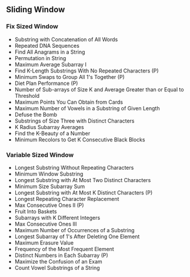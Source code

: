 ## Sliding Window

### Fix Sized Window
- Substring with Concatenation of All Words
- Repeated DNA Sequences
- Find All Anagrams in a String
- Permutation in String
- Maximum Average Subarray I
- Find K-Length Substrings With No Repeated Characters (P)
- Minimum Swaps to Group All 1's Together (P)
- Diet Plan Performance (P)
- Number of Sub-arrays of Size K and Average Greater than or Equal to Threshold
- Maximum Points You Can Obtain from Cards
- Maximum Number of Vowels in a Substring of Given Length
- Defuse the Bomb
- Substrings of Size Three with Distinct Characters
- K Radius Subarray Averages
- Find the K-Beauty of a Number
- Minimum Recolors to Get K Consecutive Black Blocks

### Variable Sized Window
- Longest Substring Without Repeating Characters
- Minimum Window Substring
- Longest Substring with At Most Two Distinct Characters
- Minimum Size Subarray Sum
- Longest Substring with At Most K Distinct Characters (P)
- Longest Repeating Character Replacement
- Max Consecutive Ones II (P)
- Fruit Into Baskets
- Subarrays with K Different Integers
- Max Consecutive Ones III
- Maximum Number of Occurrences of a Substring
- Longest Subarray of 1's After Deleting One Element
- Maximum Erasure Value
- Frequency of the Most Frequent Element
- Distinct Numbers in Each Subarray (P)
- Maximize the Confusion of an Exam
- Count Vowel Substrings of a String
